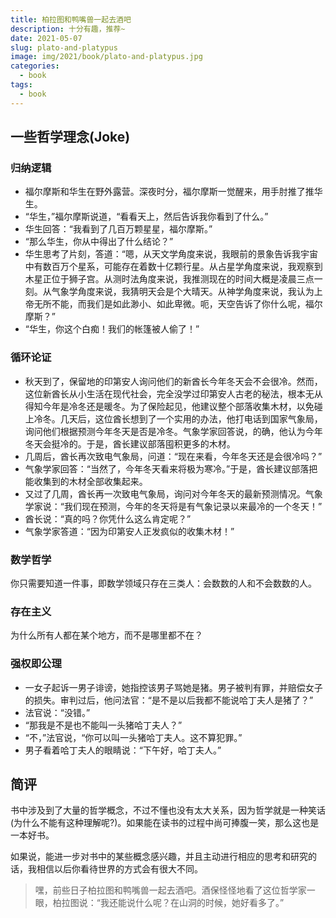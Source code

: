 ```yaml
---
title: 柏拉图和鸭嘴兽一起去酒吧
description: 十分有趣，推荐~
date: 2021-05-07
slug: plato-and-platypus
image: img/2021/book/plato-and-platypus.jpg
categories:
  - book
tags:
  - book
---
```


## 一些哲学理念(Joke)

### 归纳逻辑

- 福尔摩斯和华生在野外露营。深夜时分，福尔摩斯一觉醒来，用手肘推了推华生。
- “华生，”福尔摩斯说道，“看看天上，然后告诉我你看到了什么。”
- 华生回答：“我看到了几百万颗星星，福尔摩斯。”
- “那么华生，你从中得出了什么结论？”
- 华生思考了片刻，答道：“嗯，从天文学角度来说，我眼前的景象告诉我宇宙中有数百万个星系，可能存在着数十亿颗行星。从占星学角度来说，我观察到木星正位于狮子宫。从测时法角度来说，我推测现在的时间大概是凌晨三点一刻。从气象学角度来说，我猜明天会是个大晴天。从神学角度来说，我认为上帝无所不能，而我们是如此渺小、如此卑微。呃，天空告诉了你什么呢，福尔摩斯？”
- “华生，你这个白痴！我们的帐篷被人偷了！”

### 循环论证

- 秋天到了，保留地的印第安人询问他们的新酋长今年冬天会不会很冷。然而，这位新酋长从小生活在现代社会，完全没学过印第安人古老的秘法，根本无从得知今年是冷冬还是暖冬。为了保险起见，他建议整个部落收集木材，以免碰上冷冬。几天后，这位酋长想到了一个实用的办法，他打电话到国家气象局，询问他们根据预测今年冬天是否是冷冬。气象学家回答说，的确，他认为今年冬天会挺冷的。于是，酋长建议部落囤积更多的木材。
- 几周后，酋长再次致电气象局，问道：“现在来看，今年冬天还是会很冷吗？”
- 气象学家回答：“当然了，今年冬天看来将极为寒冷。”于是，酋长建议部落把能收集到的木材全部收集起来。
- 又过了几周，酋长再一次致电气象局，询问对今年冬天的最新预测情况。气象学家说：“我们现在预测，今年的冬天将是有气象记录以来最冷的一个冬天！”
- 酋长说：“真的吗？你凭什么这么肯定呢？”
- 气象学家答道：“因为印第安人正发疯似的收集木材！”

### 数学哲学

你只需要知道一件事，即数学领域只存在三类人：会数数的人和不会数数的人。

### 存在主义

为什么所有人都在某个地方，而不是哪里都不在？

### 强权即公理

- 一女子起诉一男子诽谤，她指控该男子骂她是猪。男子被判有罪，并赔偿女子的损失。审判过后，他问法官：“是不是以后我都不能说哈丁夫人是猪了？”
- 法官说：“没错。”
- “那我是不是也不能叫一头猪哈丁夫人？”
- “不，”法官说，“你可以叫一头猪哈丁夫人。这不算犯罪。”
- 男子看着哈丁夫人的眼睛说：“下午好，哈丁夫人。”

## 简评

书中涉及到了大量的哲学概念，不过不懂也没有太大关系，因为哲学就是一种笑话(为什么不能有这种理解呢?)。如果能在读书的过程中尚可捧腹一笑，那么这也是一本好书。

如果说，能进一步对书中的某些概念感兴趣，并且主动进行相应的思考和研究的话，我相信以后你看待世界的方式会有很大不同。

> 嘿，前些日子柏拉图和鸭嘴兽一起去酒吧。酒保怪怪地看了这位哲学家一眼，柏拉图说：“我还能说什么呢？在山洞的时候，她好看多了。”
